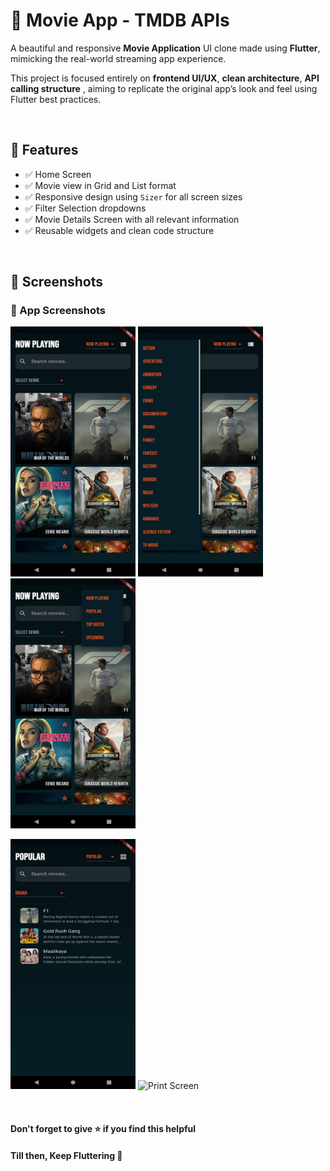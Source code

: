 # 🎥 Movie App - TMDB APIs

A beautiful and responsive **Movie Application** UI clone made using **Flutter**, mimicking the real-world streaming app experience.

This project is focused entirely on **frontend UI/UX**, **clean architecture**, **API calling structure** , aiming to replicate the original app’s look and feel using Flutter best practices.

<br>

## 🚀 Features

- ✅ Home Screen
- ✅ Movie view in Grid and List format
- ✅ Responsive design using `Sizer` for all screen sizes
- ✅ Filter Selection dropdowns
- ✅ Movie Details Screen with all relevant information
- ✅ Reusable widgets and clean code structure

<br>

## 📱 Screenshots

<h3 align="left">📸 App Screenshots</h3>

<p align="left">
  <img src="screenshots/home.png" alt="Login Screen" width="200" height="400"/>
  <img src="screenshots/genre_filters.png" alt="Home Screen" width="200" height="400"/>
  <img src="screenshots/categories.png" alt="Cart Screen" width="200" height="400"/>
</p>
<p align="left">
  <img src="screenshots/list.png" alt="Categories Screen" width="200" height="400"/>
   <img src="screenshots/details.png.png" alt="Print Screen" width="200" height="400"/>
</p>
<br>

<h4> Don't forget to give ⭐ if you find this helpful </h4>

<h4> Till then, Keep Fluttering 💙</h4>